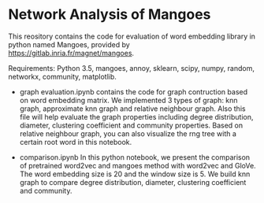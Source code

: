 # Network Analysis of Mangoes

This reository contains the code for evaluation of word embedding library in python named Mangoes, provided by https://gitlab.inria.fr/magnet/mangoes.

Requirements:
Python 3.5,
mangoes,
annoy,
sklearn,
scipy,
numpy,
random,
networkx,
community,
matplotlib.

 * graph evaluation.ipynb contains the code for graph contruction based on word embedding matrix. We implemented 3 types of graph: knn graph, approximate knn graph and relative neighbour graph. Also this file will help evaluate the graph properties including degree distribution, diameter, clustering coefficient and community properties. Based on relative neighbour graph, you can also visualize the rng tree with a certain root word in this notebook.

* comparison.ipynb In this python notebook, we present the comparison of pretrained word2vec and mangoes method with word2vec and GloVe. The word embedding size is 20 and the window size is 5. We build knn graph to compare degree distribution, diameter, clustering coefficient and community.


